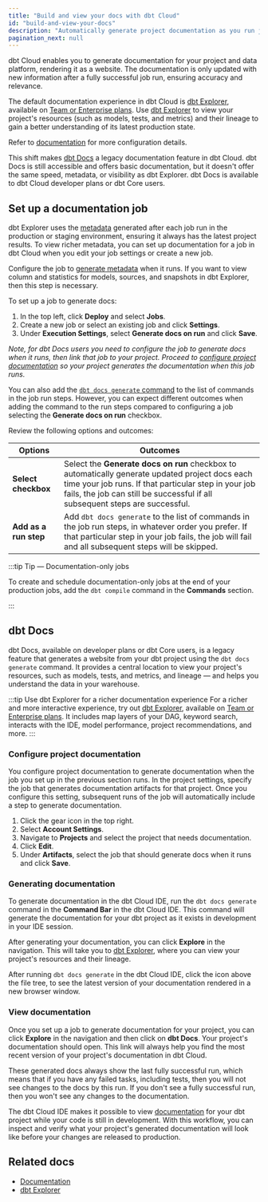 ```yaml
---
title: "Build and view your docs with dbt Cloud"
id: "build-and-view-your-docs"
description: "Automatically generate project documentation as you run jobs."
pagination_next: null
---
```


<p style={{ color: '#808080', fontSize: '1.1em' }}>
dbt Cloud enables you to generate documentation for your project and data platform, rendering it as a website. The documentation is only updated with new information after a fully successful job run, ensuring accuracy and relevance.
</p>

The default documentation experience in dbt Cloud is [dbt Explorer](/docs/collaborate/explore-projects), available on [Team or Enterprise plans](https://www.getdbt.com/pricing/). Use [dbt Explorer](/docs/collaborate/explore-projects) to view your project's resources (such as models, tests, and metrics) and their lineage to gain a better understanding of its latest production state.

Refer to [documentation](/docs/build/documentation) for more configuration details.

This shift makes [dbt Docs](#dbt-docs) a legacy documentation feature in dbt Cloud. dbt Docs is still accessible and offers basic documentation, but it doesn't offer the same speed, metadata, or visibility as dbt Explorer. dbt Docs is available to dbt Cloud developer plans or dbt Core users.

## Set up a documentation job

dbt Explorer uses the [metadata](/docs/collaborate/explore-projects#generate-metadata) generated after each job run in the production or staging environment, ensuring it always has the latest project results. To view richer metadata, you can set up documentation for a job in dbt Cloud when you edit your job settings or create a new job.

Configure the job to [generate metadata](/docs/collaborate/explore-projects#generate-metadata) when it runs. If you want to view column and statistics for models, sources, and snapshots in dbt Explorer, then this step is necessary.

To set up a job to generate docs:

1. In the top left, click **Deploy** and select **Jobs**.
2. Create a new job or select an existing job and click **Settings**.
3. Under **Execution Settings**, select **Generate docs on run** and click **Save**.
   <Lightbox src="/img/docs/dbt-cloud/using-dbt-cloud/documentation-job-execution-settings.png" width="65%" title="Setting up a job to generate documentation"/>

*Note, for dbt Docs users you need to configure the job to generate docs when it runs, then link that job to your project. Proceed to [configure project documentation](#configure-project-documentation) so your project generates the documentation when this job runs.*

You can also add the [`dbt docs generate` command](/reference/commands/cmd-docs) to the list of commands in the job run steps. However, you can expect different outcomes when adding the command to the run steps compared to configuring a job selecting the **Generate docs on run** checkbox. 

Review the following options and outcomes:

| Options | Outcomes |
|--------| ------- |
| **Select checkbox** | Select the **Generate docs on run** checkbox to automatically generate updated project docs each time your job runs. If that particular step in your job fails, the job can still be successful if all subsequent steps are successful. |
| **Add as a run step** | Add `dbt docs generate` to the list of commands in the job run steps, in whatever order you prefer. If that particular step in your job fails, the job will fail and all subsequent steps will be skipped.   |

:::tip Tip &mdash; Documentation-only jobs 

To create and schedule documentation-only jobs at the end of your production jobs, add the `dbt compile` command in the **Commands** section.

:::

## dbt Docs

dbt Docs, available on developer plans or dbt Core users, is a legacy feature that generates a website from your dbt project using the `dbt docs generate` command. It provides a central location to view your project's resources, such as models, tests, and metrics, and lineage  &mdash; and helps you understand the data in your warehouse.

:::tip Use dbt Explorer for a richer documentation experience
For a  richer and more interactive experience, try out [dbt Explorer](/docs/collaborate/explore-projects), available on [Team or Enterprise plans](https://www.getdbt.com/pricing/). It includes map layers of your DAG, keyword search, interacts with the IDE, model performance, project recommendations, and more.
:::

### Configure project documentation

You configure project documentation to generate documentation when the job you set up in the previous section runs. In the project settings, specify the job that generates documentation artifacts for that project. Once you configure this setting, subsequent runs of the job will automatically include a step to generate documentation.

1. Click the gear icon in the top right.
2. Select **Account Settings**.
3. Navigate to **Projects** and select the project that needs documentation.
4. Click **Edit**.
5. Under **Artifacts**, select the job that should generate docs when it runs and click **Save**.
   <Lightbox src="/img/docs/dbt-cloud/using-dbt-cloud/documentation-project-details.png" width="55%" title="Configuring project documentation"/>

### Generating documentation

To generate documentation in the dbt Cloud IDE, run the `dbt docs generate` command in the **Command Bar** in the dbt Cloud IDE. This command will generate the documentation for your dbt project as it exists in development in your IDE session.

After generating your documentation, you can click **Explore** in the navigation. This will take you to <a href="https://docs.getdbt.com/docs/collaborate/explore-projects">dbt Explorer</a>, where you can view your project's resources and their lineage.

<Lightbox src="/img/docs/dbt-cloud/explore-nav.jpg" width="90%" title="Access dbt Explorer from dbt Cloud by clicking Explore in the navigation."/>

After running `dbt docs generate` in the dbt Cloud IDE, click the icon above the file tree, to see the latest version of your documentation rendered in a new browser window.

### View documentation

Once you set up a job to generate documentation for your project, you can click **Explore** in the navigation and then click on **dbt Docs**. Your project's documentation should open. This link will always help you find the most recent version of your project's documentation in dbt Cloud.

These generated docs always show the last fully successful run, which means that if you have any failed tasks, including tests, then you will not see changes to the docs by this run. If you don't see a fully successful run, then you won't see any changes to the documentation.

The dbt Cloud IDE makes it possible to view [documentation](/docs/build/documentation) for your dbt project while your code is still in development. With this workflow, you can inspect and verify what your project's generated documentation will look like before your changes are released to production.

## Related docs
- [Documentation](/docs/build/documentation)
- [dbt Explorer](/docs/collaborate/explore-projects)
